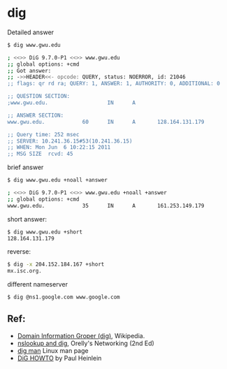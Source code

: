 # dig

Detailed answer
```bash
$ dig www.gwu.edu

; <<>> DiG 9.7.0-P1 <<>> www.gwu.edu
;; global options: +cmd
;; Got answer:
;; ->>HEADER<<- opcode: QUERY, status: NOERROR, id: 21046
;; flags: qr rd ra; QUERY: 1, ANSWER: 1, AUTHORITY: 0, ADDITIONAL: 0

;; QUESTION SECTION:
;www.gwu.edu.                   IN      A

;; ANSWER SECTION:
www.gwu.edu.            60      IN      A       128.164.131.179

;; Query time: 252 msec
;; SERVER: 10.241.36.15#53(10.241.36.15)
;; WHEN: Mon Jun  6 10:22:15 2011
;; MSG SIZE  rcvd: 45
```

brief answer
```bash
$ dig www.gwu.edu +noall +answer

; <<>> DiG 9.7.0-P1 <<>> www.gwu.edu +noall +answer
;; global options: +cmd
www.gwu.edu.            35      IN      A       161.253.149.179
```

short answer:
```bash
$ dig www.gwu.edu +short
128.164.131.179
```

reverse:
```bash
$ dig -x 204.152.184.167 +short
mx.isc.org.
```

different nameserver
```bash
$ dig @ns1.google.com www.google.com
```

## Ref:
- [Domain Information Groper (dig)](http://en.wikipedia.org/wiki/Domain_Information_Groper), Wikipedia.
- [nslookup and dig](http://docstore.mik.ua/orelly/networking_2ndEd/dns/ch12_01.htm), Orelly's Networking (2nd Ed)
- [dig man](http://linux.die.net/man/1/dig)  Linux man page
- [DiG HOWTO](http://www.madboa.com/geek/dig/) by Paul Heinlein
